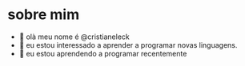 # sobre mim
- 👋 olà meu nome é @cristianeleck
- 👀 eu estou interessado a aprender a programar novas linguagens.
- 🌱 eu estou aprendendo a programar recentemente

